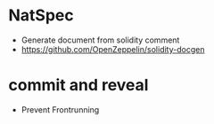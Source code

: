 # NatSpec

- Generate document from solidity comment
- https://github.com/OpenZeppelin/solidity-docgen

# commit and reveal

- Prevent Frontrunning
